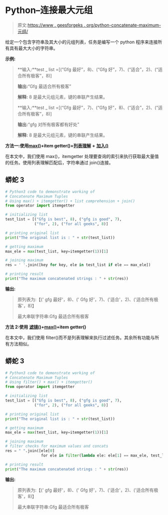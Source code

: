 # Python–连接最大元组

> 原文:[https://www . geesforgeks . org/python-concatenate-maximum-元组/](https://www.geeksforgeeks.org/python-concatenate-maximum-tuples/)

给定一个包含字符串及其大小的元组列表，任务是编写一个 python 程序来连接所有具有最大大小的字符串。

**示例:**

> **输入:**test _ list =[(“Gfg 最好”，8)、(“Gfg 好”，7)、(“适合”，2)、(“适合所有极客”，8)]
> 
> **输出:**“Gfg 最适合所有极客”
> 
> **解释:** 8 是最大元组元素，键的串联产生结果。
> 
> **输入:**test _ list =[(“Gfg 最好”，7)、(“Gfg 好”，8)、(“适合”，2)、(“适合所有极客”，8)]
> 
> **输出:**“gfg 对所有极客都有好处”
> 
> **解释:** 8 是最大元组元素，键的串联产生结果。

**方法一:使用**[**max()**](https://www.geeksforgeeks.org/python-max-function/)**+item getter()+**[**列表理解**](https://www.geeksforgeeks.org/python-list-comprehension/) **+** [**加入()**](https://www.geeksforgeeks.org/join-function-python/)

在本文中，我们使用 max()，itemgetter 处理要查询的索引来执行获取最大量值的任务。使用列表理解匹配后，字符串通过 join()连接。

## 蟒蛇 3

```py
# Python3 code to demonstrate working of
# Concatenate Maximum Tuples
# Using max() + itemgetter() + list comprehension + join()
from operator import itemgetter

# initializing list
test_list = [("Gfg is best", 8), ("gfg is good", 7),
             ("for", 2), ("for all geeks", 8)]

# printing original list
print("The original list is : " + str(test_list))

# getting maximum
max_ele = max(test_list, key=itemgetter(1))[1]

# joining maximum
res = ' '.join([key for key, ele in test_list if ele == max_ele])

# printing result
print("The maximum concatenated strings : " + str(res))
```

**输出:**

> 原列表为:【(' gfg 最好'，8)、(' Gfg 好'，7)、('适合'，2)、('适合所有极客'，8)】
> 
> 最大串联字符串:Gfg 最适合所有极客

**方法 2:使用** [**滤镜()**](https://www.geeksforgeeks.org/filter-in-python/)**+**[**max()**](https://www.geeksforgeeks.org/python-max-function/)**+item getter()**

在本文中，我们使用 filter()而不是列表理解来执行过滤任务。其余所有功能与所有方法相似。

## 蟒蛇 3

```py
# Python3 code to demonstrate working of
# Concatenate Maximum Tuples
# Using filter() + max() + itemgetter()
from operator import itemgetter

# initializing list
test_list = [("Gfg is best", 8), ("gfg is good", 7),
             ("for", 2), ("for all geeks", 8)]

# printing original list
print("The original list is : " + str(test_list))

# getting maximum
max_ele = max(test_list, key=itemgetter(1))[1]

# joining maximum
# filter checks for maximum values and concats
res = " ".join([ele[0]
                for ele in filter(lambda ele: ele[1] == max_ele, test_list)])

# printing result
print("The maximum concatenated strings : " + str(res))
```

**输出:**

> 原列表为:【(' gfg 最好'，8)、(' Gfg 好'，7)、('适合'，2)、('适合所有极客'，8)】
> 
> 最大串联字符串:Gfg 最适合所有极客